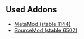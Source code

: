 ## Used Addons
* [MetaMod (stable 1144)](https://www.sourcemm.net/downloads.php?branch=stable)
* [SourceMod (stable 6502)](https://www.sourcemod.net/downloads.php?branch=stable)